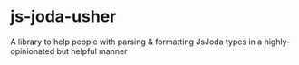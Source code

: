 # js-joda-usher
A library to help people with parsing &amp; formatting JsJoda types in a highly-opinionated but helpful manner
